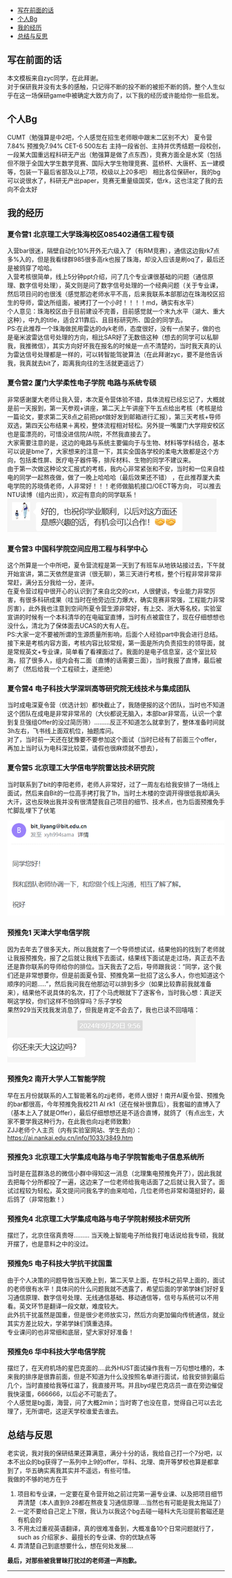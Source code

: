 
- [写在前面的话](#写在前面的话)
- [个人Bg](#个人Bg)
- [我的经历](#我的经历)
- [总结与反思](#总结与反思)

## 写在前面的话
本文模板来自zyc同学，在此拜谢。  
对于保研我并没有太多的感触，只记得不断的投不断的被拒不断的鸽，整个人生似乎在这一场保研game中被确定大致方向了，以下我的经历或许能给你一些启发。

## 个人Bg
CUMT（勉强算是中2吧，个人感觉在招生老师眼中跟末二区别不大） 夏令营7.84%  预推免7.94% CET-6 500左右 主持一段省创、主持并优秀结题一段校创，一段某大国重远程科研无产出（勉强算是做了点东西），竞赛方面全是水奖（包括但不限于全国大学生数学竞赛、国际大学生物理竞赛、蓝桥杯、大唐杯、五一建模等，包装一下最后省部及以上7项，校级以上20多吧）
相比各位保研er，我的bg可以说很水了，科研无产出paper，竞赛无重量级国奖，低rk，这也注定了我的去向不会太好

## 我的经历
### 夏令营1 北京理工大学珠海校区085402通信工程专硕
入营bar很迷，隔壁自动化10%开外无六级入了（有RM竞赛），通信这边我rk7点多%入的，但是我看绿群985很多高rk也报了珠海，却没入应该是刷oq了，最后还是被鸽穿了哈哈。  
入营考核很简单，线上5分钟ppt介绍，问了几个专业课很基础的问题（通信原理、数字信号处理），英文则是问了数字信号处理的一个经典问题（关于专业课，然后项目问的也很浅（感觉那边老师水平不高，后来我联系本部那边在珠海校区招生的导师，雷达所组面，被拷打了一个小时！！！！md，确实有水平）  
个人意见：珠海校区由于目前建设不完善，目前感觉就一个末九水平（湖大、重大这种），中九的title，适合211靠后、且目标研究所、国企的同学去。  
PS:在此推荐一个珠海做民用雷达的dyk老师，态度很好，没有一点架子，做的也是毫米波雷达信号处理的方向，相比SAR好了无数倍这种（想去的同学可以私聊我，我推微信），其实方向好坏我在报名的时候是一点不清楚的，当时我天真的认为雷达信号处理都是一样的，可以转智能驾驶算法（在此拜谢zyc，要不是他告诉我，我真就去bit了，距离我向往的生活就更遥远了）

### 夏令营2 厦门大学柔性电子学院 电路与系统专硕
非常感谢厦大老师让我入营，本次夏令营体验不错，具体流程已经忘记了，大概就是前一天报到，第一天参观+讲座，第二天上午讲座下午五点给出考核（考核是给一篇论文，要求第二天8点之前把ppt做好发到邮箱进行汇报），第三天考核+导师双选，第四天公布结果＋离校，整体流程相对轻松。另外提一嘴厦门大学翔安校区也是蛮漂亮的，可惜没进信院/AI院，不然我直接去了。  
大家需要注意的是，这边的电路与系统主要偏向于与生物、材料等学科结合，基本可以说是bme了，大家想来的注意一下，其实全国各学校的柔电大致都是这个方向，包括柔性屏、医疗电子器件等，排斥材料、生物的同学不建议来。  
由于第一次做这种论文汇报式的考核，我内心非常紧张和不安，当时和一位来自桂电的同学一起熬夜做，做了一晚上哈哈哈（最后效果还不错） ，在此推荐厦大柔电学院的苏晓倩老师，人非常好！！！老师做脑机接口/OECT等方向， 可以推去NTU读博（组内出资），欢迎有意向的同学联系！  
![xmu](./pic/xmu苏老师.png)


### 夏令营3 中国科学院空间应用工程与科学中心
这个所算是一个中所吧，夏令营流程是第一天到了有班车从地铁站接过去，下午就开始宣讲，第二天依然是宣讲（很无聊），第三天进行考核，整个行程非常非常非常赶，满分五分我给一分，差评。  
在夏令营过程中很开心的认识到了来自北交的cxt，人很健谈，专业能力非常厉害，有很多科研成果（哇当时在他旁边压力爆大，确实竞赛非常强，工程能力非常厉害），此外我也注意到空间所夏令营生源非常好，有上交、浙大等名校，实验室宣讲的时候有一个本科清华的在电磁室直博，当时有点被震住了，现在仔细想想也没什么，清北为了保体面去UCAS的大有人在。  
PS:大家一定不要被所谓的生源质量所影响，后面个人经验part中我会进行总结。  
接下来是考核内容方面，考核内容比较常规，第一面是所内负责招生的领导面，就是常规英文+专业课，简单看了看裸面过了。我面的是电子信息室，这个室比较海，招了很多人，组内会有二面（直博的话需要三面），当时我报了直博，最后被刷了（然后给我一个工程硕士，遂拒绝）  


### 夏令营4 电子科技大学深圳高等研究院无线技术与集成团队
当时成电深夏令营（优选计划）都快截止了，我随便报的这个团队，当时也不知道这个团队在成电是非常非常吊的（大伙都说无脑入，本部bar非常高，认识一个拿到复旦强组Offer的没过简历筛）………反正不知道怎么就拿到了，整体准备时间就3h左右，飞书线上面双机位，抽题库问。  
对了，当时前一天还在犹豫要不要参加这个面试（当时已经有了前面三个offer，再加上当时认为电科深比较菜，请假也很麻烦就不想去），

### 夏令营5 北京理工大学信电学院雷达技术研究院
当时联系到了bit的李阳老师，老师人非常好，过了一周左右给我安排了一场线上面试，然后来自Bit的一位高手拷打我了1h，当时土木楼的空调开得很低我却满头大汗，这也反映出我并没有很清楚我自己项目的细节、技术点，也为后面预推免手忙脚乱埋下了伏笔

![bit](./pic/bit雷达.png "北理本部雷达老师人非常好")


### 预推免1 天津大学电信学院
因为去年去了很多天大，所以我就套了一个导师想试试，结果他妈的找到了老师就让我报预推免，报了之后就让我线下去面试，结果线下面试是走过场，真正去不去还是靠你联系的导师给你的排位。当天我去了之后，导师跟我说：“同学，这个我们还是非常想要你，但是前面夏令营、预推免第一批招了这么多人，你也知道这个顺序的问题.....”，然后我问我在他那边可以排到多少（如果比较靠前我就准备来），结果他不说具体的名次，打了个马虎眼就下了逐客令，当时我心想：真逆天啊这学校，你们这样不怕鸽穿吗？乐子学校  
果然929当天找我发消息了，但我是肯定不会去了，我也已读不回嘻嘻：  
![幽默天大](./pic/tju.png)

### 预推免2 南开大学人工智能学院
早在五月份就联系的人工智能著名的zjj老师，老师人很好！南开AI夏令营、预推免的bar都很高，今年预推免我校211 AI rk1（还在候补很靠后），我套磁的直博入了（基本上入了就是Offer），最后仔细想想还是不适合直博，就鸽了（有点出生，大家不要学我这种行为，在此我也向zjj老师致歉）  
ZJJ老师个人主页（内有实验室网站、学生去向）：https://ai.nankai.edu.cn/info/1033/3849.htm

### 预推免3 北京理工大学集成电路与电子学院智能电子信息系统所
当时是在蓝群洛总的微信小群中得知这一消息（北理集电预推免开了），因此我就去把每个分所都投了一遍，这边来了一位老师给我电话面了之后就让我入营了。面试过程较为轻松，英文提问问我名字的由来哈哈，几位老师也非常和蔼挺好的，最后鸽了（非常抱歉！）
### 预推免4 北京理工大学集成电路与电子学院射频技术研究所
摆烂了，北京住宿真贵呀……… 当天晚上智能电子所给我打电话说给我专硕，我就开摆了，也是意料之中的没过。

### 预推免5 电子科技大学抗干扰国重
由于个人决策的问题导致当天晚上到，第二天早上面，在华科之前早上面的，面试的老师很有水平！具体问的什么问题我就不透露了，希望后面的学弟学妹们好好复习通信原理、数字信号处理、无线通信基础、移动通信等，信号与系统可以不用看。英文环节是翻译一段文献，难度较大。  
此外抗干扰虽然是国重，但是很少老师放实习，然后方向更加偏向传统通信，就业其实方差比较大，学弟学妹们慎重选择。  
专业课问的也非常细和底层，望大家好好准备！ 

### 预推免6 华中科技大学电信学院
摆烂了，在天府机场的星巴克面的....此外HUST面试操作我有一万句想吐槽的，本来我的排序是很靠前面，但是不知道为什么没按照名单进行面试，给我安排到最后几个，当时直接给我等红温了，我直接开骂。并且byd星巴克店员一直在旁边催促我快滚蛋，666666，以后必不可能去了。  
个人感觉是bg面，海营，问了大概2min；当时寄了也没在意，觉得自己可以去北理了，无所谓吧，这逆天学校谁爱去谁去。  


## 总结与反思
老实说，我对我的保研结果还算满意，满分十分的话，我给自己打一个7分吧，以本不出众的bg获得了一系列中上9的offer，华科、北理、南开等梦校也算是都拿到了，华五确实离我其实并不遥远，有些可惜。    
我做的不够的地方在于  
1. 项目和专业课，一定要在夏令营开始之前过完第一遍专业课、以及把项目细节弄清楚（本人直到9.28都在熬夜复习通信原理....当然也有可能是我太拖延了）  
2. 一定不要给自己定上下限，我认为以我这个bg去碰一碰科大先沿提前套磁还是有机会的
3. 不用太过重视英语翻译，真的很难准备到，大概准备10个日常问题就行了，such as 介绍家乡、最擅长的专业课、你的优缺点等
4. 弄清楚自己到底想要什么，想在何处发展....  

**最后，对那些被我冒昧打扰过的老师道一声抱歉。**

---




